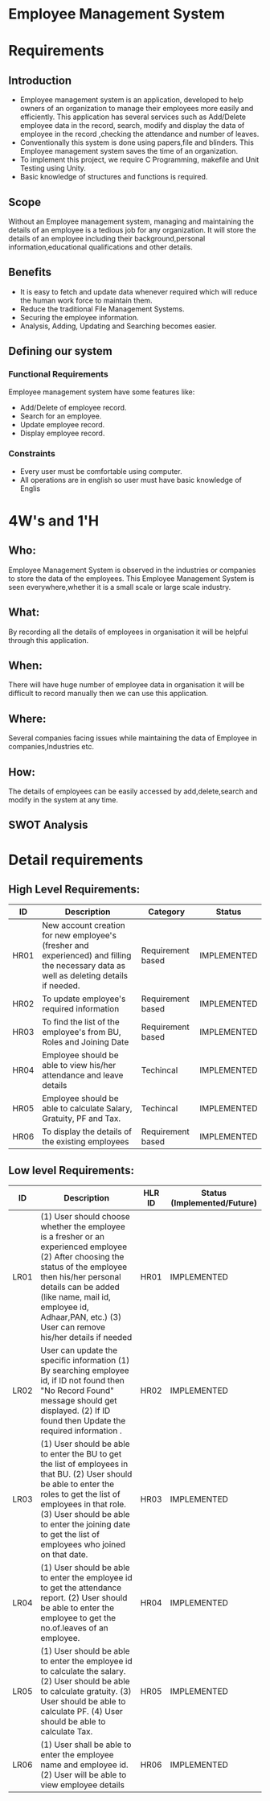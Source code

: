 # Employee Management System 

# Requirements

## Introduction 
- Employee management system is an application, developed to help owners of an organization to manage their employees more easily and efficiently. This application has several services such as Add/Delete employee data in the record, search, modify and display the data of employee in the record ,checking the attendance and number of leaves.
- Conventionally this system is done using papers,file and blinders. This Employee management system saves the time of an organization.
- To implement this project, we require C Programming, makefile and Unit Testing using Unity.
- Basic knowledge of structures and functions is required.

 ## Scope
 Without an Employee management system, managing and maintaining the details of an employee is a tedious job for any organization. It will store the details of an employee including their background,personal information,educational qualifications and other details.

 ## Benefits
 - It is easy to fetch and update data whenever required which will reduce the human work force to maintain them.
 - Reduce the traditional File Management Systems.
 - Securing the employee information.
 - Analysis, Adding, Updating and Searching becomes easier.
   
 ## Defining our system
  
 ### Functional Requirements
  
  Employee management system have some features like:
  - Add/Delete of employee record.
  - Search for an employee.
  - Update employee record.
  - Display employee record.
  ### Constraints
  
  - Every user must be comfortable using computer.
  - All operations are in english so user must have basic knowledge of Englis

   


# 4W's and 1'H
   
## Who:
Employee Management System is observed in the industries or companies to store the data of the employees. This Employee Management System is seen everywhere,whether it is a small scale or large scale industry.
    
## What:
By recording all the details of employees in organisation it will be helpful through this application.
   
## When:
There will have huge number of employee data in organisation it will be difficult to record manually then we can use this application.
   
## Where:
Several companies facing issues while maintaining the data of Employee in companies,Industries etc.

## How:
The details of employees can be easily accessed by add,delete,search and modify in the system at any time.

## SWOT Analysis

# Detail requirements
## High Level Requirements: 
| ID | Description | Category | Status | 
| ----- | ----- | ------- | ---------|
| HR01 | New account creation for new employee's (fresher and experienced) and filling the necessary data as well as deleting details if needed. | Requirement based | IMPLEMENTED | 
| HR02 | To update employee's required information | Requirement based |  IMPLEMENTED  |
| HR03 | To find the list of the employee's from BU, Roles and Joining Date | Requirement based |  IMPLEMENTED  |
| HR04 | Employee should be able to view his/her attendance and leave details | Techincal |  IMPLEMENTED  |
| HR05 | Employee should be able to calculate Salary, Gratuity, PF and Tax. | Techincal |  IMPLEMENTED  |
| HR06 | To display the details of the existing employees | Requirement based | IMPLEMENTED |

##  Low level Requirements:
 
| ID | Description | HLR ID | Status (Implemented/Future) |
| ------ | --------- | ------ | ----- |
| LR01 | (1) User should  choose whether the employee is a fresher or an experienced employee (2) After choosing the status of the employee then his/her personal details can be added (like name, mail id, employee  id, Adhaar,PAN, etc.) (3) User can remove his/her details if needed | HR01 |  IMPLEMENTED  |
| LR02 | User can update the specific information (1) By searching employee id, if ID not found then "No Record Found" message should get displayed. (2) If ID found then Update the required information . | HR02 |  IMPLEMENTED  |
| LR03 | (1) User should  be able to enter the BU to get the list of employees in that BU. (2) User should  be able to enter the roles to get the list of employees in that role. (3) User should  be able to enter the joining date to get the list of employees who joined on that date. | HR03 | IMPLEMENTED  |
| LR04 | (1) User should  be able to enter the employee id to get the attendance report. (2) User should  be able to enter the employee to get the no.of.leaves of an employee.| HR04 |  IMPLEMENTED  |
| LR05 | (1) User should  be able to enter the employee id to calculate the salary. (2) User should  be able to calculate gratuity. (3) User should  be able to calculate PF. (4) User should  be able to calculate Tax.| HR05 |  IMPLEMENTED  |
| LR06 | (1) User shall be able to enter  the employee name and employee id. (2) User will be able to view employee details  | HR06 |  IMPLEMENTED  |
